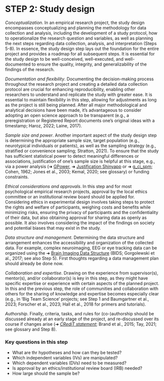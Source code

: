 # STEP 2: Study design

_Conceptualization_. In an empirical research project, the study design encompasses conceptualizing and planning the methodology for data collection and analysis, including the development of a study protocol, how to operationalize the research question and variables, as well as planning the next steps regarding data collection, analysis, and interpretation (Steps 5-8). In essence, the study design step lays out the foundation for the entire project and provides a roadmap for all subsequent steps. It is essential for the study design to be well-conceived, well-executed, and well-documented to ensure the quality, integrity, and generalizability of the findings of the research. 

_Documentation and flexibility_. Documenting the decision-making process throughout the research project and creating a detailed data collection protocol are crucial for enhancing reproducibility, enabling other researchers to understand and replicate the study with greater ease. It is essential to maintain flexibility in this step, allowing for adjustments as long as the project is still being planned. After all major methodological and analytical decisions have been made, it’s advantageous to consider adopting an open science approach to be transparent (e.g., a preregistration or Registered Report documents one’s original ideas with a timestamp; Haroz, 2022; Laine, 2017). 

_Sample size and power_. Another important aspect of the study design step is determining the appropriate sample size, target population (e.g., neurotypical individuals or patients), as well as the sampling strategy (e.g., stratified or convenience sampling; Stratton, 2021). To ensure that the study has sufficient statistical power to detect meaningful differences or associations, justification of one’s sample size is helpful at this stage, e.g., via a power analysis (➜ [GPower](https://www.psychologie.hhu.de/arbeitsgruppen/allgemeine-psychologie-und-arbeitspsychologie/gpower), ➜ [Justification Shinyapp](https://shiny.ieis.tue.nl/sample_size_justification/) or ➜ [g_ci_spm](https://github.com/Fungisai/g_ci_spm); Cohen, 1962; Jones et al., 2003; Kemal, 2020; see glossary) or funding constraints. 

_Ethical considerations and approvals_. In this step and for most psychological empirical research projects, approval by the local ethics committee or an institutional review board should be applied for. Considering ethics in experimental design involves taking steps to protect the rights and welfare of participants, weighing costs and benefits while minimizing risks, ensuring the privacy of participants and the confidentiality of their data, but also obtaining approval for sharing data as openly as possible. It also involves considering the impact of the findings on society and potential biases that may exist in the study. 

_Data structure and management_. Determining the data structure and arrangement enhances the accessibility and organization of the collected data. For example, complex neuroimaging, EEG or eye tracking data can be organized using the ➜ [Brain Imaging Data Structure](https://bids.neuroimaging.io/) (BIDS; Gorgolewski et al., 2017; see also Step 5). First thoughts regarding a data management plan should already be done now.

_Collaboration and expertise_. Drawing on the experience from supervisor(s), mentor(s), and/or collaborator(s) is key in this step, as they might have specific expertise or experience with certain aspects of the planned project. In this and the previous step, the role of communities and collaboration with others  for the sharing of knowledge and expertise becomes especially clear (e.g., in ‘Big Team Science’ projects; see Step 1 and Baumgartner et al., 2023; Forscher et al., 2023; Hall et al., 2018 for primers and tutorials).

_Authorship_. Finally, criteria, tasks, and rules for (co-)authorship should be discussed already at an early stage of the project, and re-discussed over its course if changes arise (➜ [_CRediT statement_](https://credit.niso.org); Brand et al., 2015; Tay, 2021; see glossary and Step 8). 

### Key questions in this step
- What are thr hypotheses and how can they be tested?
- Which independent variables (IVs) are manipulated?
- Which dependent variables (DVs) need to be measured?
- Is approval by an ethics/institutional review board (IRB) needed?
- How large should the sample be?
